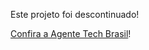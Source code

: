 Este projeto foi descontinuado!

[Confira a Agente Tech Brasil](https://github.com/agenda-tech-brasil/agenda-tech-brasil)!
